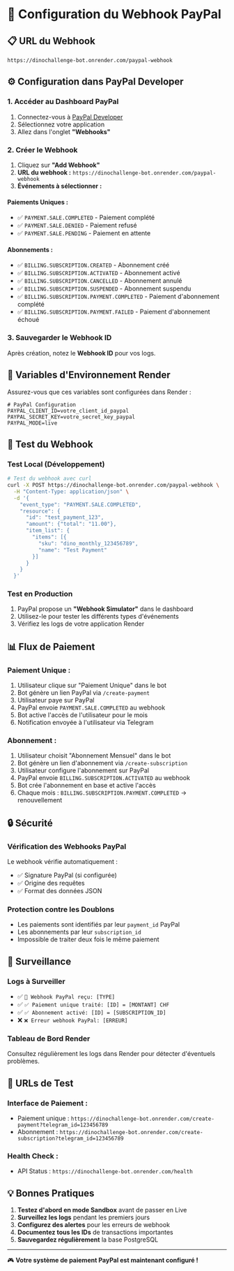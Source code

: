 # 🔗 Configuration du Webhook PayPal

## 📋 **URL du Webhook**
```
https://dinochallenge-bot.onrender.com/paypal-webhook
```

## ⚙️ **Configuration dans PayPal Developer**

### **1. Accéder au Dashboard PayPal**
1. Connectez-vous à [PayPal Developer](https://developer.paypal.com/)
2. Sélectionnez votre application
3. Allez dans l'onglet **"Webhooks"**

### **2. Créer le Webhook**
1. Cliquez sur **"Add Webhook"**
2. **URL du webhook :** `https://dinochallenge-bot.onrender.com/paypal-webhook`
3. **Événements à sélectionner :**

#### **Paiements Uniques :**
- ✅ `PAYMENT.SALE.COMPLETED` - Paiement complété
- ✅ `PAYMENT.SALE.DENIED` - Paiement refusé
- ✅ `PAYMENT.SALE.PENDING` - Paiement en attente

#### **Abonnements :**
- ✅ `BILLING.SUBSCRIPTION.CREATED` - Abonnement créé
- ✅ `BILLING.SUBSCRIPTION.ACTIVATED` - Abonnement activé
- ✅ `BILLING.SUBSCRIPTION.CANCELLED` - Abonnement annulé
- ✅ `BILLING.SUBSCRIPTION.SUSPENDED` - Abonnement suspendu
- ✅ `BILLING.SUBSCRIPTION.PAYMENT.COMPLETED` - Paiement d'abonnement complété
- ✅ `BILLING.SUBSCRIPTION.PAYMENT.FAILED` - Paiement d'abonnement échoué

### **3. Sauvegarder le Webhook ID**
Après création, notez le **Webhook ID** pour vos logs.

## 🔧 **Variables d'Environnement Render**

Assurez-vous que ces variables sont configurées dans Render :

```env
# PayPal Configuration
PAYPAL_CLIENT_ID=votre_client_id_paypal
PAYPAL_SECRET_KEY=votre_secret_key_paypal
PAYPAL_MODE=live
```

## 🧪 **Test du Webhook**

### **Test Local (Développement)**
```bash
# Test du webhook avec curl
curl -X POST https://dinochallenge-bot.onrender.com/paypal-webhook \
  -H "Content-Type: application/json" \
  -d '{
    "event_type": "PAYMENT.SALE.COMPLETED",
    "resource": {
      "id": "test_payment_123",
      "amount": {"total": "11.00"},
      "item_list": {
        "items": [{
          "sku": "dino_monthly_123456789",
          "name": "Test Payment"
        }]
      }
    }
  }'
```

### **Test en Production**
1. PayPal propose un **"Webhook Simulator"** dans le dashboard
2. Utilisez-le pour tester les différents types d'événements
3. Vérifiez les logs de votre application Render

## 📊 **Flux de Paiement**

### **Paiement Unique :**
1. Utilisateur clique sur "Paiement Unique" dans le bot
2. Bot génère un lien PayPal via `/create-payment`
3. Utilisateur paye sur PayPal
4. PayPal envoie `PAYMENT.SALE.COMPLETED` au webhook
5. Bot active l'accès de l'utilisateur pour le mois
6. Notification envoyée à l'utilisateur via Telegram

### **Abonnement :**
1. Utilisateur choisit "Abonnement Mensuel" dans le bot
2. Bot génère un lien d'abonnement via `/create-subscription`
3. Utilisateur configure l'abonnement sur PayPal
4. PayPal envoie `BILLING.SUBSCRIPTION.ACTIVATED` au webhook
5. Bot crée l'abonnement en base et active l'accès
6. Chaque mois : `BILLING.SUBSCRIPTION.PAYMENT.COMPLETED` → renouvellement

## 🔒 **Sécurité**

### **Vérification des Webhooks PayPal**
Le webhook vérifie automatiquement :
- ✅ Signature PayPal (si configurée)
- ✅ Origine des requêtes
- ✅ Format des données JSON

### **Protection contre les Doublons**
- Les paiements sont identifiés par leur `payment_id` PayPal
- Les abonnements par leur `subscription_id`
- Impossible de traiter deux fois le même paiement

## 🚨 **Surveillance**

### **Logs à Surveiller**
- ✅ `🔔 Webhook PayPal reçu: [TYPE]`
- ✅ `✅ Paiement unique traité: [ID] = [MONTANT] CHF`
- ✅ `✅ Abonnement activé: [ID] = [SUBSCRIPTION_ID]`
- ❌ `❌ Erreur webhook PayPal: [ERREUR]`

### **Tableau de Bord Render**
Consultez régulièrement les logs dans Render pour détecter d'éventuels problèmes.

## 🎯 **URLs de Test**

### **Interface de Paiement :**
- Paiement unique : `https://dinochallenge-bot.onrender.com/create-payment?telegram_id=123456789`
- Abonnement : `https://dinochallenge-bot.onrender.com/create-subscription?telegram_id=123456789`

### **Health Check :**
- API Status : `https://dinochallenge-bot.onrender.com/health`

## 💡 **Bonnes Pratiques**

1. **Testez d'abord en mode Sandbox** avant de passer en Live
2. **Surveillez les logs** pendant les premiers jours
3. **Configurez des alertes** pour les erreurs de webhook
4. **Documentez tous les IDs** de transactions importantes
5. **Sauvegardez régulièrement** la base PostgreSQL

---

🎮 **Votre système de paiement PayPal est maintenant configuré !**
